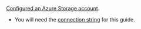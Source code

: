 <span><a href='https://docs.microsoft.com/en-us/azure/storage'>Configured an Azure Storage account</a>. <ul><li>You will need
the <a href='https://docs.microsoft.com/en-us/azure/storage/common/storage-account-keys-manage?tabs=azure-portal'>
connection string</a> for this guide.</li></ul></span>